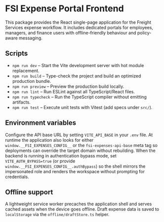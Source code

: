 # FSI Expense Portal Frontend

This package provides the React single-page application for the Freight Services expense workflow. It includes dedicated portals for employees, managers, and finance users with offline-friendly behaviour and policy-aware messaging.

## Scripts

- `npm run dev` – Start the Vite development server with hot module replacement.
- `npm run build` – Type-check the project and build an optimized production bundle.
- `npm run preview` – Preview the production build locally.
- `npm run lint` – Run ESLint against all TypeScript/React files.
- `npm run typecheck` – Run the TypeScript compiler without emitting artifacts.
- `npm run test` – Execute unit tests with Vitest (add specs under `src/`).

## Environment variables

Configure the API base URL by setting `VITE_API_BASE` in your `.env` file. At runtime the application also looks for either `window.__FSI_EXPENSES_CONFIG__` or the `fsi-expenses-api-base` meta tag so deployments can override the target domain without rebuilding. When the backend is running in authentication bypass mode, set `VITE_AUTH_BYPASS=true` (or provide `window.__FSI_EXPENSES_CONFIG__.authBypass`) so the shell mirrors the impersonated role and renders the workspace without prompting for credentials.

## Offline support

A lightweight service worker precaches the application shell and serves cached assets when the device goes offline. Draft expense data is saved to `localStorage` via the `offline/draftStore.ts` helper.
